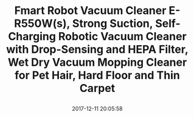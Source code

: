 ---
title: > #shorten me
  Fmart Robot Vacuum Cleaner E-R550W(s), Strong Suction, Self-Charging Robotic Vacuum Cleaner with Drop-Sensing and HEPA Filter, Wet Dry Vacuum Mopping Cleaner for Pet Hair, Hard Floor and Thin Carpet
name: >
  Fmart Robot Vacuum Cleaner E-R550W(s), Strong Suction, Self-Charging Robotic Vacuum Cleaner with Drop-Sensing and HEPA Filter, Wet Dry Vacuum Mopping Cleaner for Pet Hair, Hard Floor and Thin Carpet
date: "2017-12-11 20:05:58"
buy_now: "https://www.amazon.com/Fmart-Cleaner-Suction-Self-Charging-Drop-Sensing/dp/B01NCV2MP6?SubscriptionId=AKIAIA5RBQIWQVTCUEUQ&tag=coldcutdeals-20&linkCode=xm2&camp=2025&creative=165953&creativeASIN=B01NCV2MP6"
description_markdown: >-

  - Tangle-free, powerful suction picks up hair, debris and dirt easily and efficiently. Perfect for households with pets.

  - Long-lasting battery provides up to 120 minutes of cleaning time, free up your time to enjoy your day.

  - With high efficiency filtration system which reduces airborne contributors associated with allergies and asthma.

  - Protect furniture with Infrared Sensors of Anti-drop & Anti-collision. Multi-cleaning modes in deep clean, it could wet/dry mop with water tank;

  - This makes the robot work between different types of floor, climbs inclines and crosses doorsills easily.


tweet_id_str: "940311716453330944"
price: "$399.99"
list_price: "$399.00"
deal_price: "$169.99"
you_save: "$230.00 (58%)"
asin: "B01NCV2MP6"
image: "https://images-na.ssl-images-amazon.com/images/I/41pu5rDoJ2L.jpg"
---